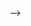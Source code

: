 <!-- ---
title: Shortcodes
description: Exaplanation on the shortcodes with personal-web
date: 2019-04-29T16:18:12+01:00
publishDate: 2019-04-29T19:12:12+01:00
---

Introduction of the shortcodes defined in the personal-web theme.

<!--more-->

<!-- ## Add a figure
```go-html-template
{{</* figure src="/post/images/sample_image.jpg" 
caption="Photo by Tim Mossholder on Unsplash" */>}}
```

results in

{{< figure src="/post/images/sample_image.jpg" caption="Photo by Tim Mossholder on Unsplash" >}}

**Note:** files are kept in a `images` folder, directly in the post/portfolio folder.


## Add a single Tweet
```go-html-template
{{</* tweet-single 1120412132036706305 */>}}
```

results in
{{< tweet-single 1120412132036706305 >}}

This shortcode is useful in case of multiple tweets in a thread. If you want to show a single tweet, use this shortcode, with the ID of the Tweet. The ID is the end of the tweet link.

For example: \
https://<span></span>twitter.com/BarackObama/status/**1120412132036706305** --> -->
